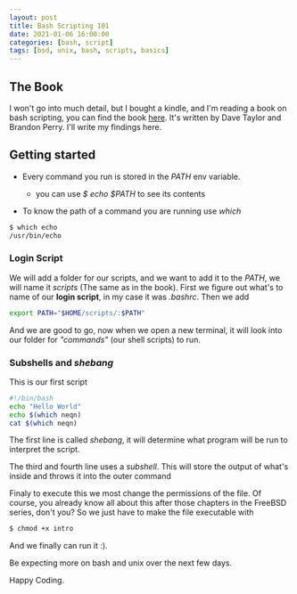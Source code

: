 ```yaml
---
layout: post
title: Bash Scripting 101
date: 2021-01-06 16:00:00
categories: [bash, script]
tags: [bsd, unix, bash, scripts, basics] 
---
```

## The Book

I won't go into much detail, but I bought a kindle, and I'm reading a book 
on bash scripting, you can find the book [here][book]. It's written by Dave 
Taylor and Brandon Perry. I'll write my findings here. 

## Getting started 

* Every command you run is stored in the _PATH_ env variable.
  * you can use _$ echo $PATH_ to see its contents

* To know the path of a command you are running use _which_

```bash
$ which echo
/usr/bin/echo
```

### Login Script

We will add a folder for our scripts, and we want to add it to the _PATH_, we 
will name it _scripts_ (The same as in the book).
First we figure out what's to name of our __login script__, in my case it 
was _.bashrc_. Then we add 
```bash
export PATH="$HOME/scripts/:$PATH"
```
And we are good to go, now when we open a new terminal, it will look into our
folder for _"commands"_ (our shell scripts) to run.

### Subshells and _shebang_

This is our first script


```bash
#!/bin/bash       
echo "Hello World"                  
echo $(which neqn)                                                          
cat $(which neqn)
```

The first line is called _shebang_, it will determine what program will be 
run to interpret the script.

The third and fourth line uses a _subshell_. This will store the output of 
what's inside and throws it into the outer command

Finaly to execute this we most change the permissions of the file. Of course, 
you already know all about this after those chapters in the FreeBSD series, 
don't you? So we just have to make the file executable with

```bash
$ chmod +x intro
```
And we finally can run it :).

Be expecting more on bash and unix over the next few days.

Happy Coding.

[book]: https://www.amazon.com.mx/Wicked-Cool-Shell-Scripts-2nd/dp/1593276028
